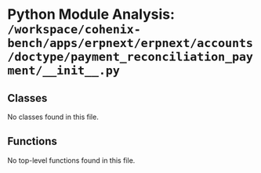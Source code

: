 # Python Module Analysis: `/workspace/cohenix-bench/apps/erpnext/erpnext/accounts/doctype/payment_reconciliation_payment/__init__.py`

## Classes

No classes found in this file.


## Functions

No top-level functions found in this file.
